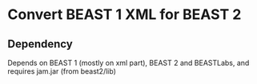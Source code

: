# Convert BEAST 1 XML for BEAST 2

## Dependency
Depends on BEAST 1 (mostly on xml part), BEAST 2 and BEASTLabs, and requires jam.jar (from beast2/lib)


